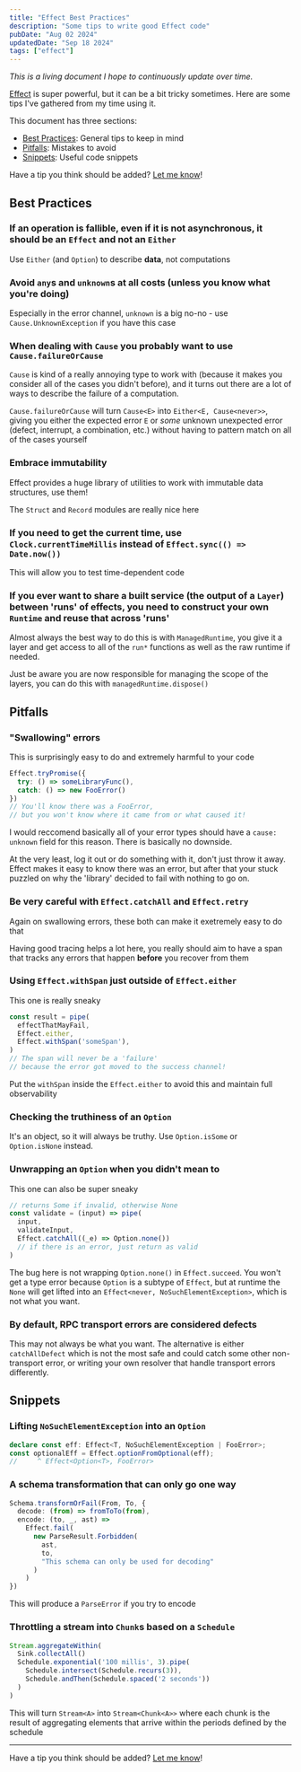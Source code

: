 ```yaml
---
title: "Effect Best Practices"
description: "Some tips to write good Effect code"
pubDate: "Aug 02 2024"
updatedDate: "Sep 18 2024"
tags: ["effect"]
---
```


*This is a living document I hope to continuously update over time.*

[Effect](https://effect.website) is super powerful, but it can be a bit tricky sometimes. Here are some tips I've gathered from my time using it.

This document has three sections:
 - [Best Practices](#best-practices): General tips to keep in mind
 - [Pitfalls](#pitfalls): Mistakes to avoid
 - [Snippets](#snippets): Useful code snippets

Have a tip you think should be added? [Let me know](https://twitter.com/ethanniser)!

## Best Practices

### If an operation is fallible, even if it is not asynchronous, it should be an `Effect` and not an `Either`
Use `Either` (and `Option`) to describe **data**, not computations

### Avoid `any`s and `unknown`s at **all costs** (unless you know what you're doing)
Especially in the error channel, `unknown` is a big no-no - use `Cause.UnknownException` if you have this case

### When dealing with `Cause` you probably want to use `Cause.failureOrCause`
`Cause` is kind of a really annoying type to work with (because it makes you consider all of the cases you didn't before), and it turns out there are a lot of ways to describe the failure of a computation.

`Cause.failureOrCause` will turn `Cause<E>` into `Either<E, Cause<never>>`, giving you either the expected error `E` or *some* unknown unexpected error (defect, interrupt, a combination, etc.) without having to pattern match on all of the cases yourself

### Embrace immutability
Effect provides a huge library of utilities to work with immutable data structures, use them!

The `Struct` and `Record` modules are really nice here

### If you need to get the current time, use `Clock.currentTimeMillis` instead of `Effect.sync(() => Date.now())`
This will allow you to test time-dependent code

### If you ever want to share a built service (the output of a `Layer`) between 'runs' of effects, you need to construct your own `Runtime` and reuse that across 'runs'
Almost always the best way to do this is with `ManagedRuntime`, you give it a layer and get access to all of the `run*` functions as well as the raw runtime if needed. 

Just be aware you are now responsible for managing the scope of the layers, you can do this with `managedRuntime.dispose()`

## Pitfalls

### "Swallowing" errors

This is surprisingly easy to do and extremely harmful to your code
```ts
Effect.tryPromise({
  try: () => someLibraryFunc(),
  catch: () => new FooError()
})
// You'll know there was a FooError, 
// but you won't know where it came from or what caused it!
```

I would reccomend basically all of your error types should have a `cause: unknown` field for this reason. There is basically no downside. 

At the very least, log it out or do something with it, don't just throw it away. Effect makes it easy to know there was an error, but after that your stuck puzzled on why the 'library' decided to fail with nothing to go on.

### Be very careful with `Effect.catchAll` and `Effect.retry`

Again on swallowing errors, these both can make it exetremely easy to do that

Having good tracing helps a lot here, you really should aim to have a span that tracks any errors that happen **before** you recover from them

### Using `Effect.withSpan` just outside of `Effect.either`

This one is really sneaky
```ts
const result = pipe(
  effectThatMayFail,
  Effect.either,
  Effect.withSpan('someSpan'),
)
// The span will never be a 'failure' 
// because the error got moved to the success channel!
```

Put the `withSpan` inside the `Effect.either` to avoid this and maintain full observability

### Checking the truthiness of an `Option`
It's an object, so it will always be truthy. Use `Option.isSome` or `Option.isNone` instead.

### Unwrapping an `Option` when you didn't mean to

This one can also be super sneaky
```ts
// returns Some if invalid, otherwise None
const validate = (input) => pipe(
  input,
  validateInput,
  Effect.catchAll((_e) => Option.none()) 
  // if there is an error, just return as valid
)
```

The bug here is not wrapping `Option.none()` in `Effect.succeed`. You won't get a type error because `Option` is a subtype of `Effect`, but at runtime the `None` will get lifted into an `Effect<never, NoSuchElementException>`, which is not what you want.

### By default, RPC transport errors are considered defects
This may not always be what you want. The alternative is either `catchAllDefect` which is not the most safe and could catch some other non-transport error, or writing your own resolver that handle transport errors differently.

## Snippets

### Lifting `NoSuchElementException` into an `Option`

```ts
declare const eff: Effect<T, NoSuchElementException | FooError>;
const optionalEff = Effect.optionFromOptional(eff);
//     ^ Effect<Option<T>, FooError>
```

### A schema transformation that can only go one way
```ts
Schema.transformOrFail(From, To, {
  decode: (from) => fromToTo(from),
  encode: (to, _, ast) => 
    Effect.fail(
      new ParseResult.Forbidden(
        ast,
        to,
        "This schema can only be used for decoding"
      )
    )
})
```

This will produce a `ParseError` if you try to encode

### Throttling a stream into `Chunk`s based on a `Schedule`
```ts
Stream.aggregateWithin(
  Sink.collectAll()
  Schedule.exponential('100 millis', 3).pipe(
    Schedule.intersect(Schedule.recurs(3)),
    Schedule.andThen(Schedule.spaced('2 seconds'))
  )
)
```
This will turn `Stream<A>` into `Stream<Chunk<A>>` where each chunk is the result of aggregating elements that arrive within the periods defined by the schedule

---

Have a tip you think should be added? [Let me know](https://twitter.com/ethanniser)!